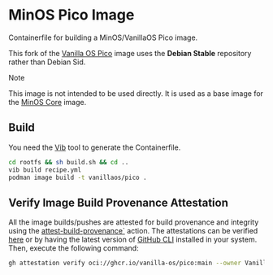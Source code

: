 # MinOS Pico Image

Containerfile for building a MinOS/VanillaOS Pico image.

This fork of the [Vanilla OS Pico](https://github.com/vanilla-os/pico-image) image uses the **Debian Stable** repository rather than Debian Sid.

> [!NOTE]
> This image is not intended to be used directly. It is used as a base image for the [MinOS Core](https://github.com/SandalChannel/minos-core) image.

## Build

You need the [Vib](https://github.com/vanilla-os/Vib) tool to generate the Containerfile.

```bash
cd rootfs && sh build.sh && cd ..
vib build recipe.yml
podman image build -t vanillaos/pico .
```

## Verify Image Build Provenance Attestation

All the image builds/pushes are attested for build provenance and integrity using the [attest-build-provenance`](https://github.com/actions/attest-build-provenance) action. The attestations can be verified [here](https://github.com/Vanilla-OS/pico-image/attestations) or by having the latest version of [GitHub CLI](https://github.com/cli/cli/releases/latest) installed in your system. Then, execute the following command:

```sh
gh attestation verify oci://ghcr.io/vanilla-os/pico:main --owner Vanilla-OS
```
